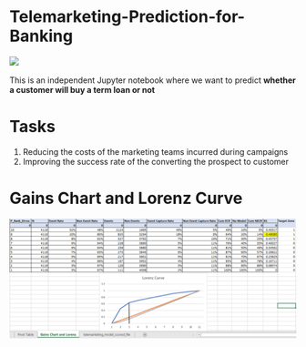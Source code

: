 # Telemarketing-Prediction-for-Banking

![](https://img.freepik.com/free-vector/call-center-flat-design-illustration_188398-200.jpg?size=626&ext=jpg)

This is an independent Jupyter notebook where we want to predict **whether a customer will buy a term loan or not**

# Tasks
1. Reducing the costs of the marketing teams incurred during campaigns
2. Improving the success rate of the converting the prospect to customer

# Gains Chart and Lorenz Curve
![](https://github.com/devAmoghS/telemarketing-prediction-for-banking/blob/main/Gains%20Chart%20and%20Lorenz%20Curve.png)
